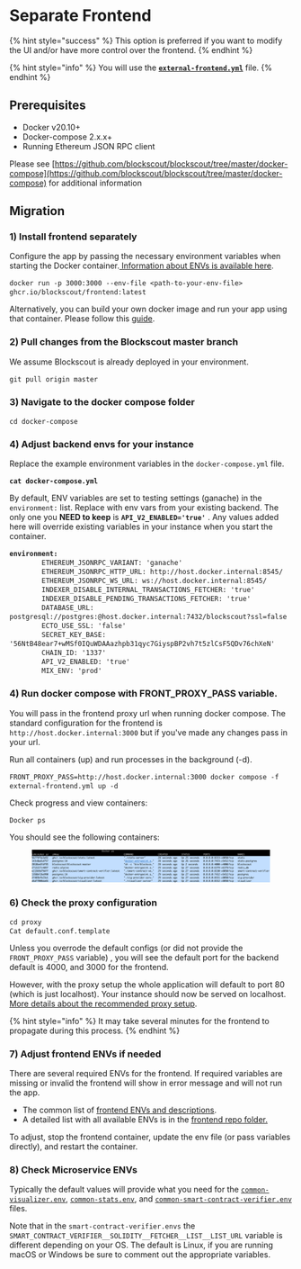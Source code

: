 # Separate Frontend

{% hint style="success" %}
This option is preferred if you want to modify the UI and/or have more control over the frontend.
{% endhint %}

{% hint style="info" %}
You will use the [**`external-frontend.yml`**](https://github.com/blockscout/blockscout/blob/master/docker-compose/external-frontend.yml) file.
{% endhint %}

## Prerequisites

* Docker v20.10+
* Docker-compose 2.x.x+
* Running Ethereum JSON RPC client

Please see [https://github.com/blockscout/blockscout/tree/master/docker-compose](https://github.com/blockscout/blockscout/tree/master/docker-compose) for additional information

## Migration

### 1) Install frontend separately

Configure the app by passing the necessary environment variables when starting the Docker container.[ Information about ENVs is available here](../../env-variables/frontend-common-envs/).

```
docker run -p 3000:3000 --env-file <path-to-your-env-file> ghcr.io/blockscout/frontend:latest
```

Alternatively, you can build your own docker image and run your app using that container. Please follow this [guide](https://github.com/blockscout/frontend/blob/main/docs/CUSTOM\_BUILD.md).

### 2) Pull changes from the Blockscout master branch

We assume Blockscout is already deployed in your environment.

```
git pull origin master
```

### 3) Navigate to the docker compose folder

```
cd docker-compose
```

### 4) Adjust backend envs for your instance

Replace the example environment variables in the `docker-compose.yml` file.

<pre><code><strong>cat docker-compose.yml
</strong></code></pre>

By default, ENV variables are set to testing settings (ganache) in the `environment:` list. Replace with env vars from your existing backend. The only one you **NEED to keep** is **`API_V2_ENABLED='true'`** . Any values added here will override existing variables in your instance when you start the container.

<pre data-full-width="true"><code><strong>environment:
</strong>        ETHEREUM_JSONRPC_VARIANT: 'ganache'
        ETHEREUM_JSONRPC_HTTP_URL: http://host.docker.internal:8545/
        ETHEREUM_JSONRPC_WS_URL: ws://host.docker.internal:8545/
        INDEXER_DISABLE_INTERNAL_TRANSACTIONS_FETCHER: 'true'
        INDEXER_DISABLE_PENDING_TRANSACTIONS_FETCHER: 'true'
        DATABASE_URL: postgresql://postgres:@host.docker.internal:7432/blockscout?ssl=false
        ECTO_USE_SSL: 'false'
        SECRET_KEY_BASE: '56NtB48ear7+wMSf0IQuWDAAazhpb31qyc7GiyspBP2vh7t5zlCsF5QDv76chXeN'
        CHAIN_ID: '1337'
        API_V2_ENABLED: 'true'
        MIX_ENV: 'prod'
</code></pre>

### 4) Run docker compose with FRONT\_PROXY\_PASS variable.

You will pass in the frontend proxy url when running docker compose. The standard configuration for the frontend is `http://host.docker.internal:3000` but if you've made any changes pass in your url.

Run all containers (up) and run processes in the background (-d).

```
FRONT_PROXY_PASS=http://host.docker.internal:3000 docker compose -f external-frontend.yml up -d
```

Check progress and view containers:

```
Docker ps
```

You should see the following containers:

<figure><img src="../../../.gitbook/assets/docker-containers.png" alt=""><figcaption></figcaption></figure>

### 6) Check the proxy configuration

```
cd proxy
Cat default.conf.template
```

Unless you overrode the default configs (or did not provide the `FRONT_PROXY_PASS` variable) , you will see the default port for the backend default is 4000, and 3000 for the frontend.

However, with the proxy setup the whole application will default to port 80 (which is just localhost). Your instance should now be served on localhost. [More details about the recommended proxy setup](proxy-setup.md).

{% hint style="info" %}
It may take several minutes for the frontend to propagate during this process.
{% endhint %}

### 7) Adjust frontend ENVs if needed

There are several required ENVs for the frontend. If required variables are missing or invalid the frontend will show in error message and will not run the app.

* The common list of [frontend ENVs and descriptions](../../env-variables/frontend-common-envs/).
* A detailed list with all available ENVs is in the [frontend repo folder.](https://github.com/blockscout/frontend/blob/main/docs/ENVS.md)

To adjust, stop the frontend container, update the env file (or pass variables directly), and restart the container.

### 8) Check Microservice ENVs

Typically the default values will provide what you need for the [`common-visualizer.env`](https://github.com/blockscout/blockscout/blob/master/docker-compose/envs/common-visualizer.env), [`common-stats.env`](https://github.com/blockscout/blockscout/blob/master/docker-compose/envs/common-stats.env), and [`common-smart-contract-verifier.env`](https://github.com/blockscout/blockscout/blob/master/docker-compose/envs/common-smart-contract-verifier.env) files.

Note that in the `smart-contract-verifier.envs` the `SMART_CONTRACT_VERIFIER__SOLIDITY__FETCHER__LIST__LIST_URL` variable is different depending on your OS. The default is Linux, if you are running macOS or Windows be sure to comment out the appropriate variables.
